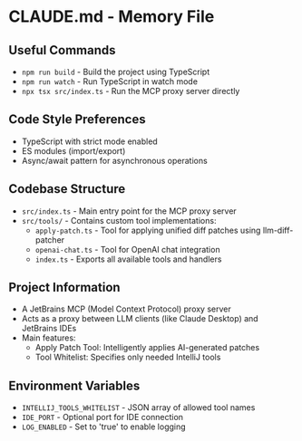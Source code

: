 # CLAUDE.md - Memory File

## Useful Commands
- `npm run build` - Build the project using TypeScript
- `npm run watch` - Run TypeScript in watch mode
- `npx tsx src/index.ts` - Run the MCP proxy server directly

## Code Style Preferences
- TypeScript with strict mode enabled
- ES modules (import/export)
- Async/await pattern for asynchronous operations

## Codebase Structure
- `src/index.ts` - Main entry point for the MCP proxy server
- `src/tools/` - Contains custom tool implementations:
  - `apply-patch.ts` - Tool for applying unified diff patches using llm-diff-patcher
  - `openai-chat.ts` - Tool for OpenAI chat integration
  - `index.ts` - Exports all available tools and handlers

## Project Information
- A JetBrains MCP (Model Context Protocol) proxy server
- Acts as a proxy between LLM clients (like Claude Desktop) and JetBrains IDEs
- Main features:
  - Apply Patch Tool: Intelligently applies AI-generated patches
  - Tool Whitelist: Specifies only needed IntelliJ tools

## Environment Variables
- `INTELLIJ_TOOLS_WHITELIST` - JSON array of allowed tool names
- `IDE_PORT` - Optional port for IDE connection
- `LOG_ENABLED` - Set to 'true' to enable logging
